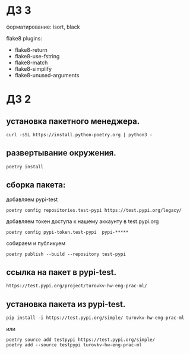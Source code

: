 # ДЗ 3

форматирование: isort, black


flake8 plugins:
- flake8-return 
- flake8-use-fstring 
- flake8-match
- flake8-simplify 
- flake8-unused-arguments 


# ДЗ 2


## установка пакетного менеджера.

```
curl -sSL https://install.python-poetry.org | python3 -
```

## развертывание окружения.
```
poetry install   
```

## сборка пакета:

добавляем pypi-test
```
poetry config repositories.test-pypi https://test.pypi.org/legacy/
```

добавляем токен доступа к нашему аккаунту в test.pypi.org
```
poetry config pypi-token.test-pypi  pypi-*****
```

собираем и публикуем
```
poetry publish --build --repository test-pypi
```

## ссылка на пакет в pypi-test.
```
https://test.pypi.org/project/turovkv-hw-eng-prac-ml/
```

## установка пакета из pypi-test.
```
pip install -i https://test.pypi.org/simple/ turovkv-hw-eng-prac-ml
```
или
```
poetry source add testpypi https://test.pypi.org/simple/ 
poetry add --source testpypi turovkv-hw-eng-prac-ml
```
